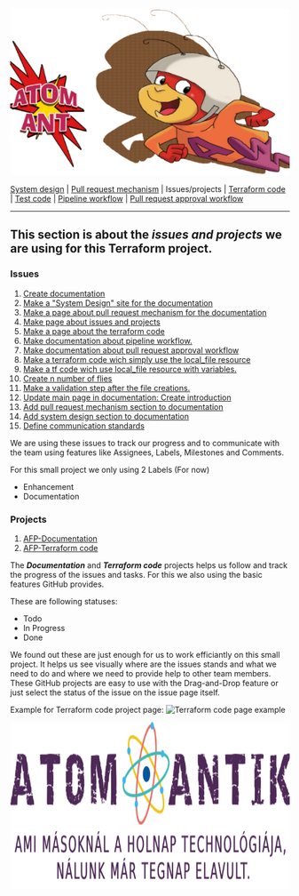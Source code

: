 <img src="https://github.com/MrN00b1101/AATeszt/blob/main/documentation/atom_antik_header.png" alt="Team logo" style="height: 300px; width:100%;"/>
  
  [System design](https://github.com/MrN00b1101/AtomAntik/blob/main/documentation/system_design.md)
  | [Pull request mechanism](https://github.com/MrN00b1101/AtomAntik/blob/main/documentation/pull_request_mechanism.md)
  | Issues/projects
  | [Terraform code](https://github.com/MrN00b1101/AtomAntik/blob/main/documentation/terraform_code.md)
  | [Test code](https://github.com/MrN00b1101/AtomAntik/blob/main/documentation/test_code.md)
  | [Pipeline workflow](https://github.com/MrN00b1101/AtomAntik/blob/main/documentation/pipeline_workflow.md)
  | [Pull request approval workflow](https://github.com/MrN00b1101/AtomAntik/blob/main/documentation/pull_request_aproval_workflow.md)
***

## **This section is about the _issues and projects_ we are using for this Terraform project.**

### Issues
1. [Create documentation](https://github.com/MrN00b1101/AtomAntik/issues/1)
2. [Make a "System Design" site for the documentation](https://github.com/MrN00b1101/AtomAntik/issues/7)
3. [Make a page about pull request mechanism for the documentation](https://github.com/MrN00b1101/AtomAntik/issues/8)
4. [Make page about issues and projects](https://github.com/MrN00b1101/AtomAntik/issues/9)
5. [Make a page about the terraform code](https://github.com/MrN00b1101/AtomAntik/issues/10)
6. [Make documentation about pipeline workflow.](https://github.com/MrN00b1101/AtomAntik/issues/11)
7. [Make documentation about pull request approval workflow](https://github.com/MrN00b1101/AtomAntik/issues/12)
8. [Make a terraform code wich simply use the local_file resource](https://github.com/MrN00b1101/AtomAntik/issues/13)
9. [Make a tf code wich use local_file resource with variables.](https://github.com/MrN00b1101/AtomAntik/issues/14)
10. [Create n number of flies](https://github.com/MrN00b1101/AtomAntik/issues/15)
11. [Make a validation step after the file creations.](https://github.com/MrN00b1101/AtomAntik/issues/16)
12. [Update main page in documentation: Create introduction](https://github.com/MrN00b1101/AtomAntik/issues/18)
13. [Add pull request mechanism section to documentation](https://github.com/MrN00b1101/AtomAntik/issues/6)
14. [Add system design section to documentation](https://github.com/MrN00b1101/AtomAntik/issues/5)
15. [Define communication standards](https://github.com/MrN00b1101/AtomAntik/issues/3)

We are using these issues to track our progress and to communicate with the team using features like Assignees, Labels, Milestones and Comments.

For this small project we only using 2 Labels (For now)
+ Enhancement
+ Documentation



### Projects
1. [AFP-Documentation](https://github.com/users/MrN00b1101/projects/1/views/1)
2. [AFP-Terraform code](https://github.com/users/MrN00b1101/projects/4)

The **_Documentation_** and **_Terraform code_** projects helps us follow and track the progress of the issues and tasks. For this we also using the basic features GitHub provides. 

These are following statuses:
+ Todo
+ In Progress
+ Done

We found out these are just enough for us to work efficiantly on this small project.
It helps us see visually where are the issues stands and what we need to do and where we need to provide help to other team members.
These GitHub projects are easy to use with the Drag-and-Drop feature or just select the status of the issue on the issue page itself.

Example for Terraform code project page:
![Terraform code page example](https://i.ibb.co/hd1FRgT/AFP-projects.png)


<img src="https://github.com/MrN00b1101/AATeszt/blob/main/documentation/atom_antik_footer.png" alt="Team logo" style="height: 300px; width:100%;"/>

